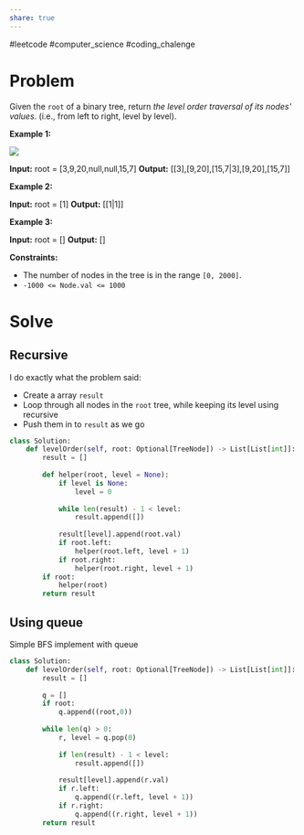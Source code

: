 ```yaml
---
share: true
---
```

#leetcode #computer_science #coding_chalenge

# Problem

Given the `root` of a binary tree, return _the level order traversal of its nodes' values_. (i.e., from left to right, level by level).

**Example 1:**

![](https://assets.leetcode.com/uploads/2021/02/19/tree1.jpg)

**Input:** root = [3,9,20,null,null,15,7]
**Output:** [[3],[9,20],[15,7|3],[9,20],[15,7]]

**Example 2:**

**Input:** root = [1]
**Output:** [[1|1]]

**Example 3:**

**Input:** root = []
**Output:** []

**Constraints:**

- The number of nodes in the tree is in the range `[0, 2000]`.
- `-1000 <= Node.val <= 1000`

# Solve

## Recursive
I do exactly what the problem said:
- Create a array `result`
- Loop through all nodes in the `root` tree, while keeping its level using recursive
- Push them in to `result` as we go

```python
class Solution:
    def levelOrder(self, root: Optional[TreeNode]) -> List[List[int]]:
        result = []
        
        def helper(root, level = None):
            if level is None:
                level = 0
            
            while len(result) - 1 < level:
                result.append([])
            
            result[level].append(root.val)
            if root.left:
                helper(root.left, level + 1)
            if root.right:
                helper(root.right, level + 1)
        if root:
            helper(root)
        return result
```

## Using queue
Simple BFS implement with queue

```python
class Solution:
    def levelOrder(self, root: Optional[TreeNode]) -> List[List[int]]:
        result = []
        
        q = []
        if root:
            q.append((root,0))
            
        while len(q) > 0:
            r, level = q.pop(0)
            
            if len(result) - 1 < level:
                result.append([])
            
            result[level].append(r.val)
            if r.left:
                q.append((r.left, level + 1))
            if r.right:
                q.append((r.right, level + 1))
        return result
```